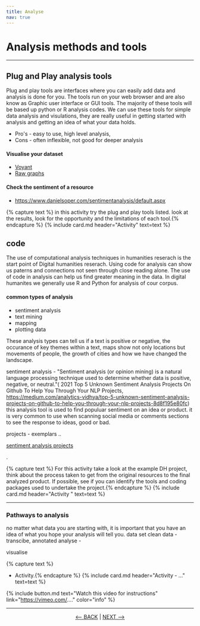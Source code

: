 ```yaml
---
title: Analyse
nav: true
---
```


# Analysis methods and tools

-----

## Plug and Play analysis tools

Plug and play tools are interfaces where you can easily add data and analysis is done for you. The tools run on your web browser and are also know as Graphic user interface or GUI tools. The majority of these tools will be based up python or R analysis codes. We can use these tools for simple data analysis and visulations, they are really useful in getting started with analysis and getting an idea of what your data holds. 

- Pro's - easy to use, high level analysis, 
- Cons - often inflexible, not good for deeper analysis

#### Visualise your dataset
- <a href ='https://voyant-tools.org/' target="_blank"> Voyant </a>
- <a href ='https://rawgraphs.io/' target="_blank"> Raw graphs </a>

#### Check the sentiment of a resource
 - https://www.danielsoper.com/sentimentanalysis/default.aspx 


{% capture text %}
in this activity try the plug and play tools listed. look at the results, look for the opportunity and the limitations of each tool.{% endcapture %} {% include card.md header="Activity" text=text %}

## code

The use of computational analysis techniques in humanities reserach is the start point of Digital humanities reserach. 
Using code for analysis can show us paterns and connections not seen through close reading alone. The use of code in analysis can help us find greater meaning in the data.
In digital humanites we generally use R and Python for analysis of cour corpus.

#### common types of analysis
- sentiment analysis
- text mining
- mapping
- plotting data 

These analysis types can tell us if a text is positive or negative, the occurance of key themes within a text, maps show not only locations but movements of people, the growth of cities and how we have changed the landscape.

sentiment analysis - "Sentiment analysis (or opinion mining) is a natural language processing technique used to determine whether data is positive, negative, or neutral."( 2021 Top 5 Unknown Sentiment Analysis Projects On Github To Help You Through Your NLP Projects, https://medium.com/analytics-vidhya/top-5-unknown-sentiment-analysis-projects-on-github-to-help-you-through-your-nlp-projects-8d8f195e80fc)   
this analysis tool is used to find populuar sentiment on an idea or product.  it is very common to use when scanning social media or comments sections to see the response to ideas, good or bad. 



projects - exemplars ..

<a href='https://medium.com/analytics-vidhya/top-5-unknown-sentiment-analysis-projects-on-github-to-help-you-through-your-nlp-projects-8d8f195e80fc' targer="_blank"> sentiment analysis projects </a>

. 


{% capture text %}
For this activity take a look at the example DH project,  think about the process taken to get from the original resources to the final analyzed product.
If possible, see if you can identify the tools and coding packages used to undertake the project.{% endcapture %} {% include card.md header="Activity " text=text %}

-----

### Pathways to analysis

no matter what data you are starting with, it is important that you have an idea of what you hope your analysis will tell you.
data set
clean data - transcibe, annotated 
analyse -

visualise

{% capture text %}
- Activity.{% endcapture %} {% include card.md header="Activity - ..." text=text %}


{% include button.md text="Watch this video for instructions" link="https://vimeo.com/...." color="info" %}

-----

<p align="center">
  <a href="https://griffithunilibrary.github.io/intro-text-mining-analysis/content/5-build.html"><-- BACK</a> |
  <a href="https://griffithunilibrary.github.io/intro-text-mining-analysis/content/7-vis.html">NEXT --></a>
</p>
